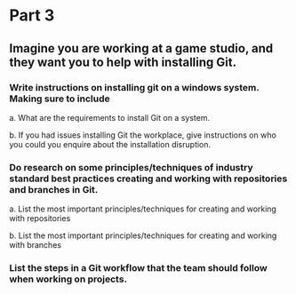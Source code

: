 # Part 3

## Imagine you are working at a game studio, and they want you to help with installing Git.

### Write instructions on installing git on a windows system. Making sure to include

a. What are the requirements to install Git on a system.


b. If you had issues installing Git the workplace, give instructions on who you could you enquire about the installation disruption.

### Do research on some principles/techniques of industry standard best practices creating and working with repositories and branches in Git. 

a. List the most important principles/techniques for creating and working with repositories


b. List the most important principles/techniques for creating and working with branches


### List the steps in a Git workflow that the team should follow when working on projects.
